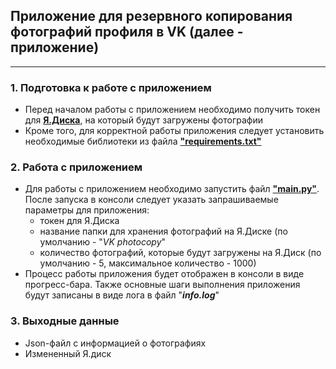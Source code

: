 ## Приложение для резервного копирования фотографий профиля в VK (далее - приложение)
___
### **1. Подготовка к работе с приложением** 
* Перед началом работы с приложением необходимо получить токен для [**Я.Диска**](https://yandex.ru/dev/disk/poligon/), на который будут загружены фотографии  
* Кроме того, для корректной работы приложения следует установить необходимые библиотеки из файла [**"requiremеnts.txt"**](/requirements.txt)  

### **2. Работа с приложением**
* Для работы с приложением необходимо запустить файл [**"main.py"**](main.py). После запуска в консоли следует указать запрашиваемые параметры для приложения:
  - токен для Я.Диска  
  - название папки для хранения фотографий на Я.Диске (по умолчанию - "*VK photocopy*"  
  - количество фотографий, которые будут загружены на Я.Диск (по умолчанию - 5, максимальное количество - 1000)  
* Процесс работы приложения будет отображен в консоли в виде прогресс-бара. Также основные шаги выполнения приложения будут записаны в виде лога в файл "***info.log***"  

### **3. Выходные данные**
* Json-файл с информацией о фотографиях  
* Измененный Я.диск  